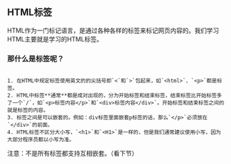 ## HTML标签

HTML作为一门标记语言，是通过各种各样的标签来标记网页内容的。我们学习HTML主要就是学习的HTML标签。

### 那什么是标签呢？
```

1. 在HTML中规定标签使用英文的的尖括号即`<`和`>`包起来，如`<html>`、`<p>`都是标签。
2. HTML中标签**通常**都是成对出现的，分为开始标签和结束标签，结束标签比开始标签多了一个`/`，如`<p>标签内容</p>`和`<div>标签内容</div>`。开始标签和结束标签之间的就是标签的内容。
3. 标签之间是可以嵌套的。例如：div标签里面嵌套p标签的话，那么`</p>`必须放在`</div>`的前面。
4. HTML标签不区分大小写，`<h1>`和`<H1>`是一样的，但是我们通常建议使用小写，因为大部分程序员都以小写为准。
```

注意：不是所有标签都支持互相嵌套。（看下节）